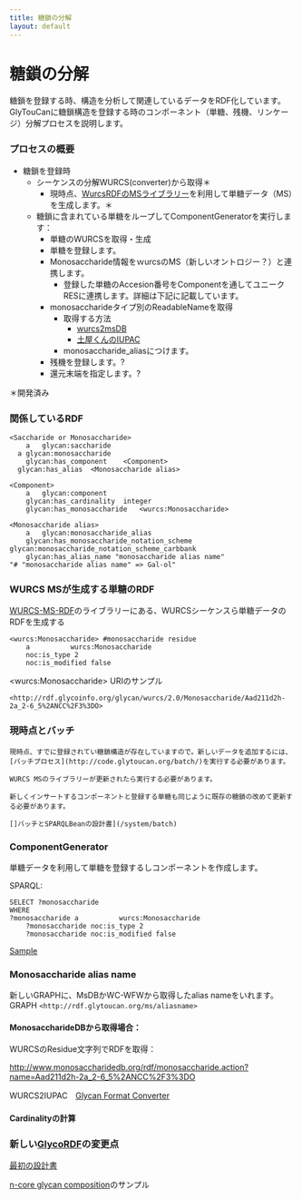 ```yaml
---
title: 糖鎖の分解
layout: default
---
```

# 糖鎖の分解

糖鎖を登録する時、構造を分析して関連しているデータをRDF化しています。GlyTouCanに糖鎖構造を登録する時のコンポーネント（単糖、残機、リンケージ）分解プロセスを説明します。

### プロセスの概要

* 糖鎖を登録時
  * シーケンスの分解WURCS(converter)から取得＊
      * 現時点、[WurcsRDFのMSライブラリー](https://bitbucket.org/glycosw/wurcsrdf)を利用して単糖データ（MS）を生成します。＊
  * 糖鎖に含まれている単糖をループしてComponentGeneratorを実行します：
    * 単糖のWURCSを取得・生成
    * 単糖を登録します。
    * Monosaccharide情報をｗurcsのMS（新しいオントロジー？）と連携します。
      * 登録した単糖のAccesion番号をComponentを通してユニークRESに連携します。詳細は下記に記載しています。
    * monosaccharideタイプ別のReadableNameを取得
      * 取得する方法
        * [wurcs2msDB](http://www.monosaccharidedb.org/remote_access.action#conversion)
        * [土屋くんのIUPAC](https://bitbucket.org/glycosw/glycanformatconverter)
      * monosaccharide_aliasにつけます。
    * 残機を登録します。?
    * 還元末端を指定します。?

＊開発済み<BR>

### 関係しているRDF

    <Saccharide or Monosaccharide>
    	a	glycan:saccharide
      a	glycan:monosaccharide
    	glycan:has_component	<Component>
      glycan:has_alias	<Monosaccharide alias>

    <Component>
    	a	glycan:component
    	glycan:has_cardinality	integer
    	glycan:has_monosaccharide	<wurcs:Monosaccharide>

    <Monosaccharide alias>
    	a	glycan:monosaccharide_alias
    	glycan:has_monosaccharide_notation_scheme glycan:monosaccharide_notation_scheme_carbbank
    	glycan:has_alias_name "monosaccharide alias name"
    "# "monosaccharide alias name" => Gal-ol"

### WURCS MSが生成する単糖のRDF

[WURCS-MS-RDF](https://bitbucket.org/glycosw/wurcsrdf)のライブラリーにある、WURCSシーケンスら単糖データのRDFを生成する

    <wurcs:Monosaccharide> #monosaccharide residue
    	a          wurcs:Monosaccharide
    	noc:is_type	2
    	noc:is_modified	false

&lt;wurcs:Monosaccharide> URIのサンプル

    <http://rdf.glycoinfo.org/glycan/wurcs/2.0/Monosaccharide/Aad211d2h-2a_2-6_5%2ANCC%2F3%3DO>

### 現時点とバッチ

    現時点、すでに登録されてい糖鎖構造が存在していますので。新しいデータを追加するには、[バッチプロセス](http://code.glytoucan.org/batch/)を実行する必要があります。

    WURCS MSのライブラリーが更新されたら実行する必要があります。

    新しくインサートするコンポーネントと登録する単糖も同じように既存の糖鎖の改めて更新する必要があります。

    []バッチとSPARQLBeanの設計書](/system/batch)

### ComponentGenerator

単糖データを利用して単糖を登録するしコンポーネントを作成します。

SPARQL:

    SELECT ?monosaccharide
    WHERE
	?monosaccharide a          wurcs:Monosaccharide
    	?monosaccharide noc:is_type	2
    	?monosaccharide noc:is_modified	false

[Sample](http://beta.ts.glytoucan.org/sparql?default-graph-uri=&query=PREFIX+wurcs%3A+%3Chttp%3A%2F%2Fwww.glycoinfo.org%2Fglyco%2Fowl%2Fwurcs%23%3E%0D%0ASELECT+distinct+%3Fmono%0D%0A++++++++++++++++FROM+%3Chttp%3A%2F%2Frdf.glytoucan.org%2Fwurcs%2Fms%3E%0D%0A++++++++++++++++WHERE%7B%0D%0A%3Fmono+a+wurcs%3AMonosaccharide+.%0D%0A%7D%0D%0Alimit+100&format=text%2Fhtml&timeout=0&debug=on)

### Monosaccharide alias name
新しいGRAPHに、MsDBかWC-WFWから取得したalias nameをいれます。  
GRAPH `<http://rdf.glytoucan.org/ms/aliasname>`


#### MonosaccharideDBから取得場合：

WURCSのResidue文字列でRDFを取得：

<http://www.monosaccharidedb.org/rdf/monosaccharide.action?name=Aad211d2h-2a_2-6_5%2ANCC%2F3%3DO>

WURCS2IUPAC　[Glycan Format Converter](https://bitbucket.org/glycosw/glycanformatconverter)

#### Cardinalityの計算


### 新しい[GlycoRDF](https://github.com/glycoinfo/GlycoRDF)の変更点

[最初の設計書](/system/composition_aglycon)

[n-core glycan composition](composition_sample)のサンプル
